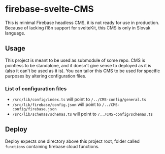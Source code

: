 # firebase-svelte-CMS

This is minimal Firebase headless CMS, it is not ready for use in production.
Because of lacking i18n support for svelteKit, this CMS is only in Slovak language.

## Usage

This project is meant to be used as submodule of some repo. CMS is pointless to be standalone, and it doesn't give sense
to deployed as it is (also it can't be used as it is). You can tailor this CMS to be used for specific purposes by 
altering configuration files.

### List of configuration files

- `/src/lib/config/index.ts` will point to `/../CMS-config/general.ts`
- `/src/lib/firebase/config.json` will point to `/../CMS-config/firebase.json`
- `/src/lib/schemas/schemas.ts` will point to `/../CMS-config/schemas.ts`

## Deploy

Deploy expects one directory above this project root, folder called `functions` containing firebase cloud functions.

